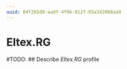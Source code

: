 ```yaml
---
uuid: 04f2b5d9-aadf-4f06-812f-65a342068aa9
---
```



# Eltex.RG


#TODO: ## Describe *Eltex.RG* profile

